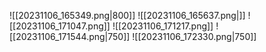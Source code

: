 
![[20231106_165349.png|800]]
![[20231106_165637.png|]]
![[20231106_171047.png]]
![[20231106_171217.png]]
![[20231106_171544.png|750]]
![[20231106_172330.png|750]]